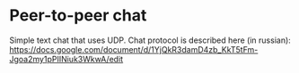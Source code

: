 Peer-to-peer chat
====
Simple text chat that uses UDP.
Chat protocol is described here (in russian):
https://docs.google.com/document/d/1YjQkR3damD4zb_KkT5tFm-Jgoa2my1pPIINiuk3WkwA/edit
